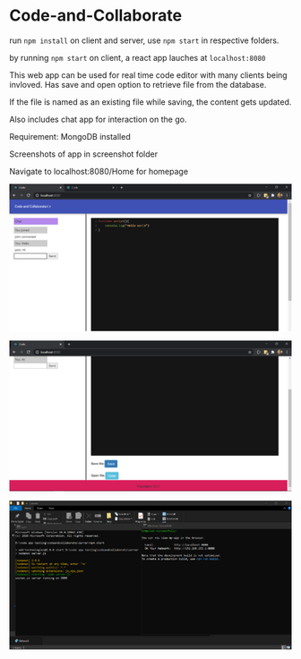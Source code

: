 # Code-and-Collaborate
 
run `npm install` on client and server, use `npm start` in respective folders.

by running `npm start` on client, a react app lauches at `localhost:8080`

This web app can be used for real time code editor with many clients being invloved.
Has save and open option to retrieve file from the database. 

If the file is named as an existing file while saving, the content gets updated.

Also includes chat app for interaction on the go.

Requirement:
MongoDB installed

Screenshots of app in screenshot folder

Navigate to localhost:8080/Home for homepage

![Demo App screenshot](screenshots/Screenshot-1.png)

![Demo App screenshot](screenshots/Screenshot-2.png)


![Demo App screenshot](screenshots/Screenshot-3.png)
